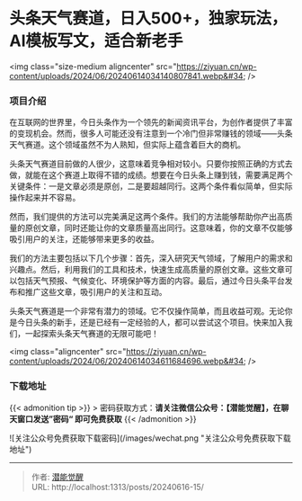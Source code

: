# 头条天气赛道，日入500&#43;，独家玩法，AI模板写文，适合新老手


&lt;img class=&#34;size-medium aligncenter&#34; src=&#34;https://ziyuan.cn/wp-content/uploads/2024/06/20240614034140807841.webp&#34; /&gt;

###  项目介绍

在互联网的世界里，今日头条作为一个领先的新闻资讯平台，为创作者提供了丰富的变现机会。然而，很多人可能还没有注意到一个冷门但非常赚钱的领域——头条天气赛道。这个领域虽然不为人熟知，但实际上蕴含着巨大的商机。

头条天气赛道目前做的人很少，这意味着竞争相对较小。只要你按照正确的方式去做，就能在这个赛道上取得不错的成绩。想要在今日头条上赚到钱，需要满足两个关键条件：一是文章必须是原创，二是要超越同行。这两个条件看似简单，但实际操作起来并不容易。

然而，我们提供的方法可以完美满足这两个条件。我们的方法能够帮助你产出高质量的原创文章，同时还能让你的文章质量高出同行。这意味着，你的文章不仅能够吸引用户的关注，还能够带来更多的收益。

我们的方法主要包括以下几个步骤：首先，深入研究天气领域，了解用户的需求和兴趣点。然后，利用我们的工具和技术，快速生成高质量的原创文章。这些文章可以包括天气预报、气候变化、环境保护等方面的内容。最后，通过今日头条平台发布和推广这些文章，吸引用户的关注和互动。

头条天气赛道是一个非常有潜力的领域。它不仅操作简单，而且收益可观。无论你是今日头条的新手，还是已经有一定经验的人，都可以尝试这个项目。快来加入我们，一起探索头条天气赛道的无限可能吧！


&lt;img class=&#34;aligncenter&#34; src=&#34;https://ziyuan.cn/wp-content/uploads/2024/06/20240614034611684696.webp&#34;  /&gt;

### 下载地址




{{&lt; admonition tip &gt;}}
&gt; 密码获取方式：**请关注微信公众号：【潜能觉醒】，在聊天窗口发送”密码“ 即可免费获取**
{{&lt; /admonition &gt;}}


![关注公众号免费获取下载密码](/images/wechat.png &#34;关注公众号免费获取下载地址&#34;)

---

> 作者: [潜能觉醒](https://nav8.top)  
> URL: http://localhost:1313/posts/20240616-15/  

